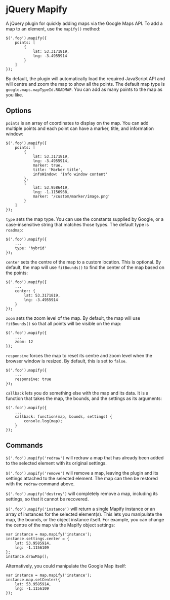 # jQuery Mapify #

A jQuery plugin for quickly adding maps via the Google Maps API. To add a map to an element, use the `mapify()` method:

    $('.foo').mapify({
        points: [
            {
                lat: 53.3171819,
                lng: -3.4955914
            }
        ]
    });

By default, the plugin will automatically load the required JavaScript API and will centre and zoom the map to show all the points. The default map type is `google.maps.mapTypeId.ROADMAP`. You can add as many points to the map as you like.

## Options ##

`points` is an array of coordinates to display on the map. You can add multiple points and each point can have a marker, title, and information window:

    $('.foo').mapify({
        points: [
            {
                lat: 53.3171819,
                lng: -3.4955914,
                marker: true,
                title: 'Marker title',
                infoWindow: 'Info window content'
            },
            {
                lat: 53.9586419,
                lng: -1.1156968,
                marker: '/custom/marker/image.png'
            }
        ]
    });

`type` sets the map type. You can use the constants supplied by Google, or a case-insensitive string that matches those types. The default type is `roadmap`:

    $('.foo').mapify({
        ...
        type: 'hybrid'
    });

`center` sets the centre of the map to a custom location. This is optional. By default, the map will use `fitBounds()` to find the center of the map based on the points:

    $('.foo').mapify({
        ...
        center: {
            lat: 53.3171819,
            lng: -3.4955914
        }
    });

`zoom` sets the zoom level of the map. By default, the map will use `fitBounds()` so that all points will be visible on the map:

    $('.foo').mapify({
        ...
        zoom: 12
    });

`responsive` forces the map to reset its centre and zoom level when the browser window is resized. By default, this is set to `false`.

    $('.foo').mapify({
        ...
        responsive: true
    });

`callback` lets you do something else with the map and its data. It is a function that takes the map, the bounds, and the settings as its arguments:

    $('.foo').mapify({
        ...
        callback: function(map, bounds, settings) {
            console.log(map);
        }
    });

## Commands ##

`$('.foo').mapify('redraw')` will redraw a map that has already been added to the selected element with its original settings.

`$('.foo').mapify('remove')` will remove a map, leaving the plugin and its settings attached to the selected element. The map can then be restored with the `redraw` command above.

`$('.foo').mapify('destroy')` will completely remove a map, including its settings, so that it cannot be recovered.

`$('.foo').mapify('instance')` will return a single Mapify instance or an array of instances for the selected element(s). This lets you manipulate the map, the bounds, or the object instance itself. For example, you can change the centre of the map via the Mapify object settings:

    var instance = map.mapify('instance');
    instance.settings.center = {
        lat: 53.9585914,
        lng: -1.1156109
    };
    instance.drawMap();

Alternatively, you could manipulate the Google Map itself:

    var instance = map.mapify('instance');
    instance.map.setCenter({
        lat: 53.9585914,
        lng: -1.1156109
    });
